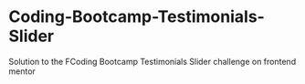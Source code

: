 # Coding-Bootcamp-Testimonials-Slider
Solution to the FCoding Bootcamp Testimonials Slider challenge on frontend mentor

